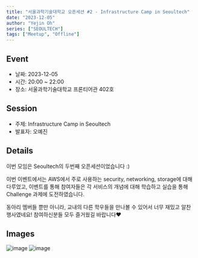 ```yaml
---
title: "서울과학기술대학교 오픈세션 #2 - Infrastructure Camp in Seoultech"
date: "2023-12-05"
author: "Yejin Oh"
series: ["SEOULTECH"]
tags: ["Meetup", "Offline"]
---
```


## Event

- 날짜: 2023-12-05
- 시간: 20:00 ~ 22:00
- 장소: 서울과학기술대학교 프론티어관 402호

## Session

- 주제: Infrastructure Camp in Seoultech
- 발표자: 오예진

## Details

이번 모임은 Seoultech의 두번째 오픈세션이었습니다 :)

이번 이벤트에서는 AWS에서 주로 사용하는 security, networking, storage에 대해 다루었고, 이벤트를 통해 참여자들은 각 서비스의 개념에 대해 학습하고 실습을 통해 Challenge 과제에 도전하였습니다.

동아리 멤버들 뿐만 아니라, 교내의 다른 학우들을 만나볼 수 있어서 너무 재밌고 알찬 행사였네요!
참여하신분들 모두 즐거웠길 바랍니다❤️



## Images
![image](https://github.com/aws-cloud-clubs/aws-cloud-clubs.github.io/assets/49095587/635cfd1a-9574-4c49-aa4d-11566f09c7d3)
![image](https://github.com/aws-cloud-clubs/aws-cloud-clubs.github.io/assets/49095587/a93233be-b977-4edd-a546-350e8c1625cb)

